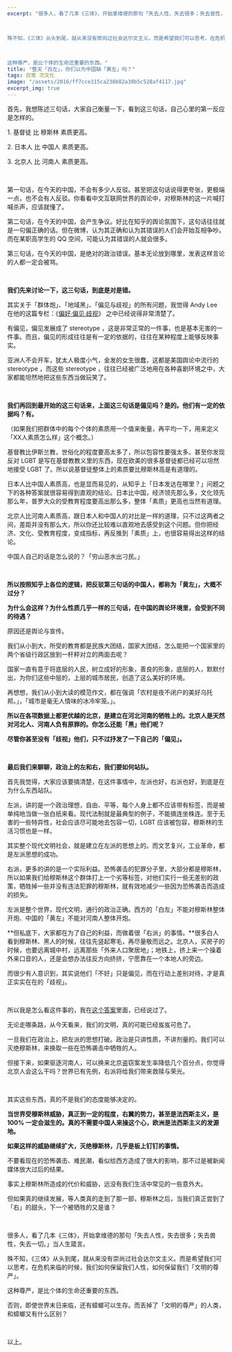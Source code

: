 ```yaml
---
excerpt: "很多人，看了几本《三体》，开始拿维德的那句「失去人性，失去很多；失去兽性，失去一切。」当人生箴言。



殊不知，《三体》从头到尾，就从来没有崇尚过社会达尔文主义。而是希望我们可以思考，在危机来临的时候，我们如何保留我们人性，如何保留我们「文明的尊严」。



这种尊严，是比个体的生命还重要的东西。"
title: "整天「白左」，你们以为中国缺「黄左」吗？"
tags: 日常 次文化
image: "/assets/2016/ff7cce315ca238b82a30b5c528af4117.jpg"
excerpt_img: true
---
```


首先，我想陈述三句话，大家自己衡量一下，看到这三句话，自己心里的第一反应是怎样的。

1\. 基督徒 比 穆斯林 素质更高。

2\. 日本人 比 中国人 素质更高。

3\. 北京人 比 河南人 素质更高。

<br>

第一句话，在今天的中国，不会有多少人反驳。甚至把这句话说得更夸张，更极端一点，也不会有人反驳。你看看中文互联网世界的舆论中，对穆斯林的这一片喊打喊杀声，应该就懂了。

第二句话，在今天的中国，会产生争议。好比在知乎的舆论氛围下，这句话往往就是一句偏正确的话。但在微博，认为其正确和认为其错误的人们会开始互相争吵。而在某职高学生的 QQ 空间，可能认为其错误的人就会很多。

第三句话，在今天的中国，是绝对的政治错误。基本无论放到哪里，发表这样言论的人都一定会被骂。

<br>

**我们先来讨论一下，这三句话，到底是对是错。**

其实关于「群体炮」、「地域黑」、「偏见与歧视」的所有问题，我觉得 Andy Lee 在他的这篇专栏：《[偏好∙偏见∙歧视][1]》 之中已经说得非常清楚了。

有偏见，偏见发展成了 stereotype ，这是非常正常的一件事，也是基本无害的一件事。而且，偏见的形成往往是有一定的依据的，往往在某种程度上能够反映事实。

亚洲人不会开车，犹太人极度小气，金发的女生很蠢，这都是美国舆论中流行的 stereotype ，而这些 stereotype ，往往已经被广泛地用在各种喜剧环境之中，大家都能坦然地把这些东西当做玩笑了。

<br>

**我们再回到最开始的这三句话来，上面这三句话是偏见吗？是的。他们有一定的依据吗？有。**

（如果我们把群体中的每个个体的素质用一个值来衡量，再平均一下，用来定义「XX人素质怎么样」这个概念。）

基督教比伊斯兰教，世俗化的程度要高太多了，所以包容性要强太多。甚至你发现反对 LGBT 是写在基督教教义里的东西，现在欧美的很多基督徒都已经可以坦然地接受 LGBT 了。所以说基督徒整体上的素质要比穆斯林高是有道理的。

日本人比中国人素质高，也是显而易见的，从知乎上「日本发达在哪里？」问题之下的各种答案就很容易得到直观的结论。日本比中国，经济领先那么多，文化领先那么年，普罗大众的受教育程度要高出那么多，整体「素质」更高也当然有道理。

北京人比河南人素质高，跟日本人和中国人的对比是一样的道理，只不过这两者之间，差距并没有那么大，所以你还比较难以直观地去感受到这个问题。但你把经济、文化、受教育程度，变成指标，再反推到「素质」上，也很容易得出这样的结论。

中国人自己的话是怎么说的？「穷山恶水出刁民。」

<br>

**所以按照知乎上各位的逻辑，把反驳第三句话的中国人，都称为「黄左」，大概不过分？**

**为什么会这样？为什么性质几乎一样的三句话，在中国的舆论环境里，会受到不同的待遇？**

原因还是舆论与宣传。

我们从小到大，所受的教育都是民族大团结，国家大团结，怎么能把一个国家里的两个省级行政区放到一杆秤对立的两面去呢？

国家一直有意于将底层的人民，树立成好的形象，善良的形象，底层的人，默默付出，为你们这些中层的，上层的城市居民，创造了这么美好的环境。

再想想，我们从小到大读的模范作文，都在强调「农村是夜不闭户的美好乌托邦。」，「城市是毫无人情味的冰冷牢笼。」。

**所以在各项数据上都更优越的北京，是建立在河北河南的牺牲上的。北京人是天然对河北人、河南人负有原罪的。你怎么还能「黑」他们呢？**

**尽管你甚至没有「歧视」他们，只不过抒发了一下自己的「偏见」。**

<br>

**最后我们来聊聊，政治上的左和右，我们要如何站队。**

首先我觉得，大家应该要搞清楚，在这件事情中，左派也好，右派也好，到底是在为什么东西站队。

左派，讲的是一个政治理想，自由、平等，每个人身上都不应该带有标签，而是被单纯地当做一张白纸来看。现代法制就是最典型的例子，不能搞连坐株连。至于无害的一些特异性，社会应该尽可能地去包容一切，LGBT 应该被包容，穆斯林的生活习惯也是一样。

其实整个现代文明社会，就是建立在左派的思想上的。而文艺复兴，工业革命，都是左派思想的成功。

右派，更多的讲的是一个实际利益。恐怖袭击的犯罪分子里，大部分都是穆斯林，所以如果我们给穆斯林这个群体打上一个劣等标签，对他们实行一些无差别的政策，牺牲掉一些并没有违法犯罪的穆斯林，就有效地减少一些因为恐怖袭击而造成的损失。

左派是整个世界，现代文明，通行的政治正确。西方的「白左」不能对穆斯林整体开炮、中国的「黄左」不能对河南人整体开炮。

**但私底下，大家都在为了自己的利益，而做着很「右派」的事情。**很多白人看到穆斯林、黑人的时候，往往先竖起寒毛，再尽量敬而远之。北京人，买房子的时候，也要远离城中村，远离那些「外来人口聚居地」；地铁上，挤上来一个操着外来口音的人，还是会想办法往反方向挤挤，宁愿靠在一个本地人的旁边。

而很少有人意识到，其实说他们「不好」只是偏见，而在行动上差别对待，才是真正实实在在的「歧视」。

<br>

所以我是怎么看这件事的，我在[这个答案](https://www.zhihu.com/question/47373339/answer/105676987)里面，已经说过了。

无论走哪条路，从今天看来，我们的文明，真的可能已经岌岌可危了。

一旦我们在政治上，把左派的思想打破。政治是只讲性质，不讲剂量的。我们可以灭绝穆斯林，来换取一些在恐怖袭击中牺牲的人。

但接下来，如果驱逐河南人，可以换来北京盗窃案发生率降低几个百分点，你觉得北京人会这么干吗？世界已有先例，右派将给我们带来救赎与荣光。

<br>

其实这些东西，真的不是我们的态度能够决定的。

**当世界受穆斯林威胁，真正到一定的程度，右翼的势力，甚至是法西斯主义，是 100% 一定会滋生的。真的不需要中国人来操这个心，欧洲是法西斯主义的发源地。**

**如果这样的威胁继续扩大，灭绝穆斯林，几乎是板上钉钉的事情。**

不要看现在的恐怖袭击、难民潮，看似给西方造成了很大的影响，那不过是被新闻媒体放大过后的结果。

事实上穆斯林所造成的代价和威胁，远没有我们生活中常见的一些意外大。

但如果真的继续发展，等人类真的走到了那一部，穆斯林之后，当我们真正尝到了「右」的甜头，下一个被牺牲的又是谁？

<br>

很多人，看了几本《三体》，开始拿维德的那句「失去人性，失去很多；失去兽性，失去一切。」当人生箴言。

殊不知，《三体》从头到尾，就从来没有崇尚过社会达尔文主义。而是希望我们可以思考，在危机来临的时候，我们如何保留我们人性，如何保留我们「文明的尊严」。

这种尊严，是比个体的生命还重要的东西。

否则，即使世界末日来临，还有蟑螂可以生存。而丢掉了「文明的尊严」的人类，和蟑螂又有什么区别？

<br>

以上。

[1]:	https://zhuanlan.zhihu.com/p/19958762
